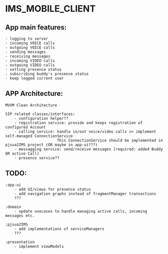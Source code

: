 # IMS_MOBILE_CLIENT 

## App main features:
    - logging to server
    - incoming VOICE calls
    - outgoing VOICE calls
    - sending messages
    - receiving messages
    - incoming VIDEO calls
    - outgoing VIDEO calls
    - setting presence status
    - subscribing buddy's presence status
    - keep logged current user


## APP Architecture:
    MVVM Clean Architecture

    SIP related classes/interfaces:
        - configuration helper??
        - registration service: provide and keeps registration of configured Account
        - calling service: handle in/out voice/video calls => implement self-managed ConnectionService
                           This ConnectionService should be implemented in pjsua2IMS project (OR maybe in app-ui???)
        - messagging service: send/receive messages [required: added Buddy OR active Call]
        - presence service??


## TODO:

    :app-ui
        - add UI/views for presence status
        - add navigation graphs instead of fragmentManager transactions
        ???

    :domain
        - update usecases to handle managing active calls, incoming messages etc.

    :pjsua2IMS
        - add implementations of serviceManagers
        ???

    :presentation
        - implement viewModels



























